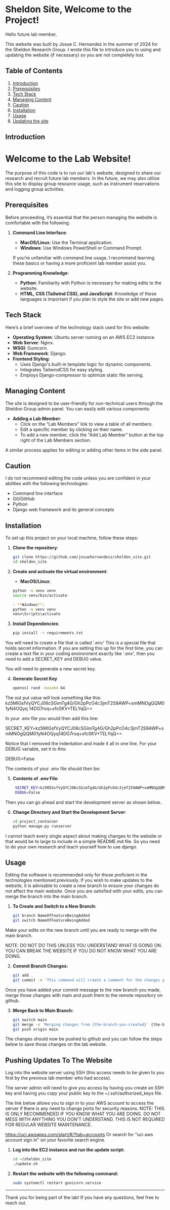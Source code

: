 # Sheldon Site, Welcome to the Project!

Hello future lab member,

This website was built by Josue C. Hernandez in the summer of 2024 for the Sheldon Research Group. I wrote this file to introduce you to using and updating the website (if necessary) so you are not completely lost.

## Table of Contents

1. [Introduction](#introduction)
2. [Prerequisites](#prerequisites)
3. [Tech Stack](#tech-stack)
4. [Managing Content](#managing-content)
5. [Caution](#caution)
6. [Installation](#installation)
7. [Usage](#usage)
8. [Updating the site](#pushing-updates-to-the-website)

## Introduction

# Welcome to the Lab Website!

The purpose of this code is to run our lab's website, designed to share our research and recruit future lab members. In the future, we may also utilize this site to display group resource usage, such as instrument reservations and logging group activities.

## Prerequisites

Before proceeding, it’s essential that the person managing the website is comfortable with the following:

1. **Command Line Interface**:

   - **MacOS/Linux**: Use the Terminal application.
   - **Windows**: Use Windows PowerShell or Command Prompt.

   If you’re unfamiliar with command line usage, I recommend learning these basics or having a more proficient lab member assist you.

2. **Programming Knowledge**:
   - **Python**: Familiarity with Python is necessary for making edits to the website.
   - **HTML, CSS (Tailwind CSS), and JavaScript**: Knowledge of these languages is important if you plan to style the site or add new pages.

## Tech Stack

Here’s a brief overview of the technology stack used for this website:

- **Operating System**: Ubuntu server running on an AWS EC2 instance.
- **Web Server**: Nginx.
- **WSGI**: Gunicorn.
- **Web Framework**: Django.
- **Frontend Styling**:
  - Uses Django's built-in template logic for dynamic components.
  - Integrates TailwindCSS for easy styling.
  - Employs Django-compressor to optimize static file serving.

## Managing Content

The site is designed to be user-friendly for non-technical users through the Sheldon Group admin panel. You can easily edit various components:

- **Adding a Lab Member**:
  - Click on the "Lab Members" link to view a table of all members.
  - Edit a specific member by clicking on their name.
  - To add a new member, click the "Add Lab Member" button at the top right of the Lab Members section.

A similar process applies for editing or adding other items in the side panel.

## Caution

I do not recommend editing the code unless you are confident in your abilities with the following technologies:

- Command line interface
- Git/GitHub
- Python
- Django web framework and its general concepts

## Installation

To set up this project on your local machine, follow these steps:

1. **Clone the repository**:

   ```bash
   git clone https://github.com/josuehernandezz/sheldon_site.git
   cd sheldon_site

   ```

2. **Create and activate the virtual environment**:

   - **MacOS/Linux**:

   ```bash
   python -m venv venv
   source venv/bin/activate

   - **Windows**:
   python -m venv venv
   venv\Scripts\activate

   ```

3. **Install Dependencies**:

   ```bash
   pip install -r requirements.txt

   ```

You will need to create a file that is called '.env' This is a special file that holds secret information. If you are setting this up for the first time, you can create a text file in your coding environment exactly like '.env', then you need to add a SECRET_KEY and DEBUG value.

You will need to generate a new secret key.

4. **Generate Secret Key**
   ```bash
   openssl rand -base64 64
   ```

The out put value will look something like this:
kz5MIGsfVyQYCJ06cSGimTg4G/Gh2pPcO4c3jmT2S9AWP+smMNOgQQM01yN4OQyq
14DG7roq+xfc0KV+TELYqQ==

In your .env file you would then add this line:

SECRET_KEY=kz5MIGsfVyQYCJ06cSGimTg4G/Gh2pPcO4c3jmT2S9AWP+smMNOgQQM01yN4OQyq14DG7roq+xfc0KV+TELYqQ==

Notice that I removed the indentation and made it all in one line.
For your DEBUG variable, set it to this:

DEBUG=False

The contents of your .env file should then be:

5. **Contents of .env File**:
   ```bash
    SECRET_KEY=kz5MIGsfVyQYCJ06cSGimTg4G/Gh2pPcO4c3jmT2S9AWP+smMNOgQQM01yN4OQyq14DG7roq+xfc0KV+TELYqQ==
    DEBUG=False
   ```

Then you can go ahead and start the development server as shown below..

6. **Change Directory and Start the Development Server**:
   ```bash
   cd project_container
   python manage.py runserver
   ```

I cannot teach every single aspect about making changes to the website or that would be to large to include in a simple README.md file. So you need to do your own research and teach yourself how to use django.

## Usage

Editing the software is recommended only for those proficient in the technologies mentioned previously. If you wish to make updates to the website, it is advisable to create a new branch to ensure your changes do not affect the main website. Once you are satisfied with your edits, you can merge the branch into the main branch.

1. **To Create and Switch to a New Branch:**
   ```bash
   git branch NameOfFeatureBeingAdded
   git switch NameOfFeatureBeingAdded
   ```

Make your edits on the new branch until you are ready to merge with the main branch.

NOTE: DO NOT DO THIS UNLESS YOU UNDERSTAND WHAT IS GOING ON. YOU CAN BREAK THE WEBSITE IF YOU DO NOT KNOW WHAT YOU ARE DOING.

2. **Commit Branch Changes:**
   ```bash
   git add .
   git commit -m 'This command will create a comment for the changes you made. Make sure it is descriptive!'
   ```

Once you have added your commit message to the new branch you made, merge those changes with main and push them to the remote repository on github.

3. **Merge Back to Main Branch:**
   ```bash
   git switch main
   git merge -m 'Merging changes from {the-branch-you-created}' {the-branch-you-created}
   git push origin main
   ```

The changes should now be pushed to github and you can follow the steps below to save those changes on the lab website.

## Pushing Updates To The Website

Log into the website server using SSH (this access needs to be given to you first by the previous lab member who had access).

The server admin will need to give you access by having you create an SSH key and having you copy your public key
to the ~/.ssh/authorized_keys file.

The link below allows you to sign in to your AWS account to access the server if there is any need to change ports for security reasons. NOTE: THIS IS ONLY RECOMMENDED IF YOU KNOW WHAT YOU ARE DOING. DO NOT MESS WITH ANYTHING YOU DON'T UNDERSTAND. THIS IS NOT REQUIRED FOR REGULAR WEBSITE MAINTENANCE.

https://uci.awsapps.com/start/#/?tab=accounts Or search for "uci aws account sign in" on your favorite search engine.

1. **Log into the EC2 instance and run the update script:**

   ```bash
   cd ~/sheldon_site
   ./update.sh

   ```

2. **Restart the website with the following command:**
   ```bash
   sudo systemctl restart gunicorn.service
   ```

---

Thank you for being part of the lab! If you have any questions, feel free to reach out.
